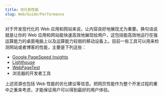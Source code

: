 ```yaml
---
title: 优化和性能
slug: Web/Guide/Performance
---
```


对于开发现代化的 Web 应用和网站来说，让内容良好地展现尤为重要。换句话说就是让你的 Web 应用和网站能快速高效地展现给用户，这包括能高效地运行在强运算能力的桌面电脑上以及运算能力较弱的移动设备上。目前一些工具可以用来检测网站或者博客的性能，主要是下列这些：

- [Google PageSpeed Insights](https://developers.google.com/speed/pagespeed/insights/)
- [Lighthouse](https://developers.google.com/web/tools/lighthouse/)
- [WebPageTest](https://www.webpagetest.org/)
- 浏览器的开发者工具

上述资源也包括 Web 性能的优化建议等信息。把网页性能作为整个开发过程的重中之重来考虑，才能保证用户可以得到最好的用户体验。
